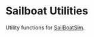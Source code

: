 # Sailboat Utilities

Utility functions for [SailBoatSim](https://github.com/psiphi75/SailBoatSim).
